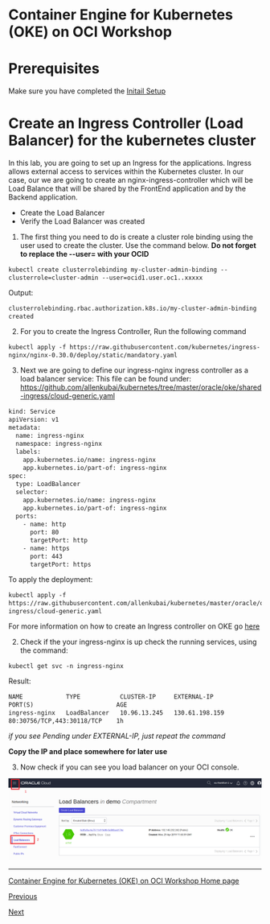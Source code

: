 # Container Engine for Kubernetes (OKE) on OCI Workshop #

# Prerequisites
Make sure you have completed the [Initail Setup](initial.setup.OKE2.md)

# Create an Ingress Controller (Load Balancer) for the kubernetes cluster #
In this lab, you are going to set up an Ingress for the applications. Ingress allows external access to services within the Kubernetes cluster. In our case, our we are going to create an nginx-ingress-controller which will be Load Balance that will be shared by the FrontEnd application and by the Backend application.

+ Create the Load Balancer
+ Verify the Load Balancer was created

1. The first thing you need to do is create a cluster role binding using the user used to create the cluster. Use the command below. **Do not forget to replace the --user= with your OCID**

```
kubectl create clusterrolebinding my-cluster-admin-binding --clusterrole=cluster-admin --user=ocid1.user.oc1..xxxxx
```
Output:
```
clusterrolebinding.rbac.authorization.k8s.io/my-cluster-admin-binding created
```

2. For you to create the Ingress Controller, Run the following command

```
kubectl apply -f https://raw.githubusercontent.com/kubernetes/ingress-nginx/nginx-0.30.0/deploy/static/mandatory.yaml

```

3. Next we are going to define our ingress-nginx ingress controller as a load balancer service: This file can be found under: https://github.com/allenkubai/kubernetes/tree/master/oracle/oke/shared-ingress/cloud-generic.yaml

```
kind: Service
apiVersion: v1
metadata:
  name: ingress-nginx
  namespace: ingress-nginx
  labels:
    app.kubernetes.io/name: ingress-nginx
    app.kubernetes.io/part-of: ingress-nginx
spec:
  type: LoadBalancer
  selector:
    app.kubernetes.io/name: ingress-nginx
    app.kubernetes.io/part-of: ingress-nginx
  ports:
    - name: http
      port: 80
      targetPort: http
    - name: https
      port: 443
      targetPort: https
```

To apply the deployment:

```
kubectl apply -f https://raw.githubusercontent.com/allenkubai/kubernetes/master/oracle/oke/shared-ingress/cloud-generic.yaml

```
For more information on how to create an Ingress controller on OKE go [here](https://docs.cloud.oracle.com/en-us/iaas/Content/ContEng/Tasks/contengsettingupingresscontroller.htm) 

2. Check if the your ingress-nginx is up check the running services, using the command:

```
kubectl get svc -n ingress-nginx
```

Result:

```
NAME            TYPE           CLUSTER-IP     EXTERNAL-IP         PORT(S)                       AGE
ingress-nginx   LoadBalancer   10.96.13.245   130.61.198.159      80:30756/TCP,443:30118/TCP    1h
```

*if you see Pending under EXTERNAL-IP, just repeat the command*

**Copy the IP and place somewhere for later use**

3. Now check if you can see you load balancer on your OCI console.

![](./images/kube-ingress-2.png)

---
[Container Engine for Kubernetes (OKE) on OCI Workshop Home page](README.md)

[Previous](deployments.storage.OKE3.md)

[Next](deployments.storage.OKE5.md)
